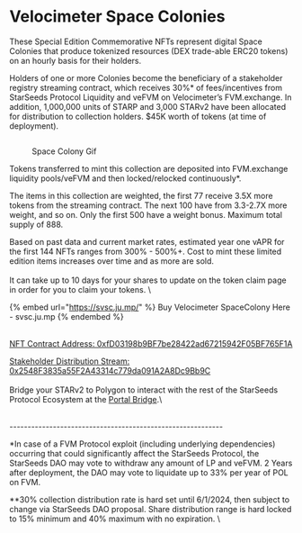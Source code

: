 # Velocimeter Space Colonies

These Special Edition Commemorative NFTs represent digital Space Colonies that produce tokenized resources (DEX trade-able ERC20 tokens) on an hourly basis for their holders.&#x20;

Holders of one or more Colonies become the beneficiary of a stakeholder registry streaming contract, which receives 30%\* of fees/incentives from StarSeeds Protocol Liquidity and veFVM on Velocimeter’s FVM.exchange. In addition, 1,000,000 units of STARP and 3,000 STARv2 have been allocated for distribution to collection holders. $45K worth of tokens (at time of deployment).



<figure><img src="../.gitbook/assets/ezgif.com-optimize.gif" alt=""><figcaption><p>Space Colony Gif</p></figcaption></figure>

Tokens transferred to mint this collection are deposited into FVM.exchange liquidity pools/veFVM and then locked/relocked continuously\*.

The items in this collection are weighted, the first 77 receive 3.5X more tokens from the streaming contract. The next 100 have from 3.3-2.7X more weight, and so on. Only the first 500 have a weight bonus. Maximum total supply of 888.

Based on past data and current market rates, estimated year one vAPR for the first 144 NFTs ranges from 300% - 500%+. Cost to mint these limited edition items increases over time and as more are sold. \
\
It can take up to 10 days for your shares to update on the token claim page in order for you to claim your tokens. \


{% embed url="https://svsc.ju.mp/" %}
Buy Velocimeter SpaceColony Here - svsc.ju.mp
{% endembed %}

\
[NFT Contract Address: 0xfD03198b9BF7be28422ad67215942F05BF765F1A](https://ftmscan.com/token/0xfD03198b9BF7be28422ad67215942F05BF765F1A)

[Stakeholder Distribution Stream: 0x2548F3835a55F2A43314c779da091A2A8Dc9Bb9C\
](https://ftmscan.com/address/0x2548f3835a55f2a43314c779da091a2a8dc9bb9c)\
Bridge your STARv2 to Polygon to interact with the rest of the StarSeeds Protocol Ecosystem at the [Portal Bridge](https://portalbridge.com/).\


\
\-----------------------------------------------------------



\*In case of a FVM Protocol exploit (including underlying dependencies) occurring that could significantly affect the StarSeeds Protocol, the StarSeeds DAO may vote to withdraw any amount of LP and veFVM. 2 Years after deployment, the DAO may vote to liquidate up to 33% per year of POL on FVM.&#x20;

\*\*30% collection distribution rate is hard set until 6/1/2024, then subject to change via StarSeeds DAO proposal. Share distribution range is hard locked to 15% minimum and 40% maximum with no expiration.  \
